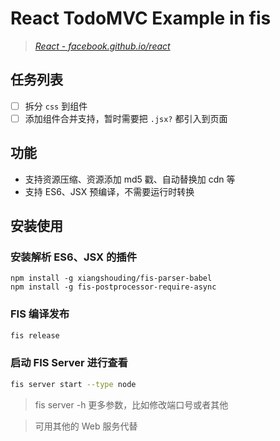 # React TodoMVC Example in fis


> _[React - facebook.github.io/react](http://facebook.github.io/react)_


## 任务列表

- [ ] 拆分 `css` 到组件
- [ ] 添加组件合并支持，暂时需要把 `.jsx?` 都引入到页面

## 功能

- 支持资源压缩、资源添加 md5 戳、自动替换加 cdn 等
- 支持 ES6、JSX 预编译，不需要运行时转换

## 安装使用

### 安装解析 ES6、JSX 的插件

```
npm install -g xiangshouding/fis-parser-babel
npm install -g fis-postprocessor-require-async
```

### FIS 编译发布

```bash
fis release
```

### 启动 FIS Server 进行查看

```bash
fis server start --type node
```
> fis server -h 更多参数，比如修改端口号或者其他

> 可用其他的 Web 服务代替